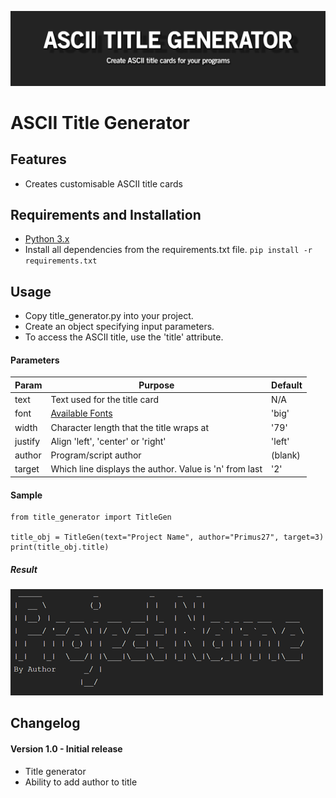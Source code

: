 ![](readme_files/banner.png)

# ASCII Title Generator

## Features
 - Creates customisable ASCII title cards

## Requirements and Installation
 - [Python 3.x](https://www.python.org/)
 - Install all dependencies from the requirements.txt file. `pip install -r requirements.txt`

## Usage
 - Copy title_generator.py into your project.
 - Create an object specifying input parameters.
 - To access the ASCII title, use the 'title' attribute.

#### Parameters

Param | Purpose | Default
--- | --- | ---
text | Text used for the title card | N/A
font | [Available Fonts](http://www.figlet.org/fontdb.cgi) | 'big'
width | Character length that the title wraps at | '79'
justify | Align 'left', 'center' or 'right' | 'left'
author | Program/script author | (blank)
target | Which line displays the author. Value is 'n' from last | '2'

#### Sample

    from title_generator import TitleGen
    
    title_obj = TitleGen(text="Project Name", author="Primus27", target=3)
    print(title_obj.title)

##### Result

![](readme_files/Output.png)

## Changelog
#### Version 1.0 - Initial release
 - Title generator
 - Ability to add author to title
